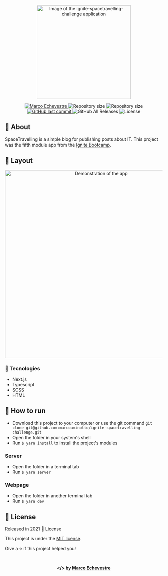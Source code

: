 <p align="center">
  <img src="https://github.com/marcoaminotto/ignite-spacetravelling-challenge/blob/main/src/images/logo.svg" alt="Image of the ignite-spacetravelling-challenge application" width="300px">
</p>

<p align="center">
  <a href="https://www.linkedin.com/in/marco-echevestre/">
      <img alt="Marco Echevestre" src="https://img.shields.io/badge/-Marco Echevestre-61dafb?style=flat&logo=Linkedin&logoColor=white" />
  </a>
  <img alt="Repository size" src="https://img.shields.io/github/repo-size/marcoaminotto/ignite-spacetravelling-challenge?color=61dafb">
  <img alt="Repository size" src="https://img.shields.io/github/languages/code-size/marcoaminotto/ignite-spacetravelling-challenge?color=61dafb">
  <a href="https://github.com/marcoaminotto/ignite-spacetravelling-challenge/commits/master">
    <img alt="GitHub last commit" src="https://img.shields.io/github/last-commit/marcoaminotto/ignite-spacetravelling-challenge?color=61dafb">
  </a>
  <img alt="GitHub All Releases" src="https://img.shields.io/github/downloads/marcoaminotto/ignite-spacetravelling-challenge/total?logo=GitHub&style=flat&color=61dafb">
  <img alt="License" src="https://img.shields.io/badge/license-MIT-61dafb">
</p>

## 📖 About

SpaceTravelling is a simple blog for publishing posts about IT. This project was the fifth module app from the [Ignite Bootcamp](https://rocketseat.com.br/ignite).

## 📐 Layout

<div align="center">
  <img src="./.github/spacetravelling.gif" width="600px" alt="Demonstration of the app">
</div>

### 🚀 Tecnologies

- Next.js
- Typescript
- SCSS
- HTML

## 🔧 How to run

- Download this project to your computer or use the git command `git clone git@github.com:marcoaminotto/ignite-spacetravelling-challenge.git`
- Open the folder in your system's shell
- Run `$ yarn install` to install the project's modules

### Server

- Open the folder in a terminal tab
- Run `$ yarn server`

### Webpage

- Open the folder in another terminal tab
- Run `$ yarn dev`

## :closed_book: License

Released in 2021 :closed_book: License

This project is under the [MIT license](./LICENSE).

Give a ⭐️ if this project helped you!

#

<p align="center">
   <b> &#60;/&#62; by <a href="https://www.linkedin.com/in/marco-echevestre/">Marco Echevestre</a></b>
</p>
